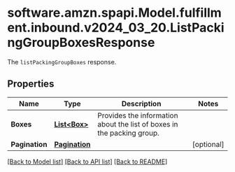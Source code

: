 # software.amzn.spapi.Model.fulfillment.inbound.v2024_03_20.ListPackingGroupBoxesResponse
The `listPackingGroupBoxes` response.

## Properties

Name | Type | Description | Notes
------------ | ------------- | ------------- | -------------
**Boxes** | [**List&lt;Box&gt;**](Box.md) | Provides the information about the list of boxes in the packing group. | 
**Pagination** | [**Pagination**](Pagination.md) |  | [optional] 

[[Back to Model list]](../README.md#documentation-for-models) [[Back to API list]](../README.md#documentation-for-api-endpoints) [[Back to README]](../README.md)

